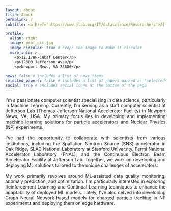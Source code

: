 ```yaml
---
layout: about
title: About
permalink: /
subtitle: <a href='https://www.jlab.org/IT/datascience/Reserachers'>Affiliations</a>. Staff Computer Scientist, Jefferson Lab, Newport News, VA 23606

profile:
  align: right
  image: prof_pic.jpg
  image_circular: true # crops the image to make it circular
  more_info: >
    <p>12.178F-Cebaf Center</p>
    <p>12000 Jefferson Ave</p>
    <p>Newport News, VA 23606</p>

news: false # includes a list of news items
selected_papers: false # includes a list of papers marked as "selected={true}"
social: true # includes social icons at the bottom of the page
---
```


<div style="text-align: justify">
I'm a passionate computer scientist specializing in data science, particularly in Machine Learning. Currently, I'm serving as a staff computer scientist at Jefferson Lab (Thomas Jefferson National Accelerator Facility) in Newport News, VA, USA. My primary focus lies in developing and implementing machine learning solutions for particle accelerators and Nuclear Physics (NP) experiments.
<br>
<br>
</div>


<div style="text-align: justify">
I've had the opportunity to collaborate with scientists from various institutions, including the Spallation Neutron Source (SNS) accelerator in Oak Ridge, SLAC National Laboratory at Stanford University, Fermi National Accelerator Laboratory (FNAL), and the Continuous Electron Beam Accelerator Facility at Jefferson Lab. Together, we work on developing and deploying ML solutions tailored to the unique challenges of accelerators.
<br>
<br>
</div>


<div style="text-align: justify">
My work primarily revolves around ML-assisted data quality monitoring, anomaly prediction, and optimization. I'm particularly interested in exploring Reinforcement Learning and Continual Learning techniques to enhance the adaptability of deployed ML models. Lately, I've also delved into developing Graph Neural Network-based models for charged particle tracking in NP experiments and deploying them on edge hardware.
<br>
<br>
</div>

<!-- Write your biography here. Tell the world about yourself. Link to your favorite [subreddit](http://reddit.com). You can put a picture in, too. The code is already in, just name your picture `prof_pic.jpg` and put it in the `img/` folder. -->

<!-- Put your address / P.O. box / other info right below your picture. You can also disable any of these elements by editing `profile` property of the YAML header of your `_pages/about.md`. Edit `_bibliography/papers.bib` and Jekyll will render your [publications page](/al-folio/publications/) automatically.

Link to your social media connections, too. This theme is set up to use [Font Awesome icons](https://fontawesome.com/) and [Academicons](https://jpswalsh.github.io/academicons/), like the ones below. Add your Facebook, Twitter, LinkedIn, Google Scholar, or just disable all of them. -->
